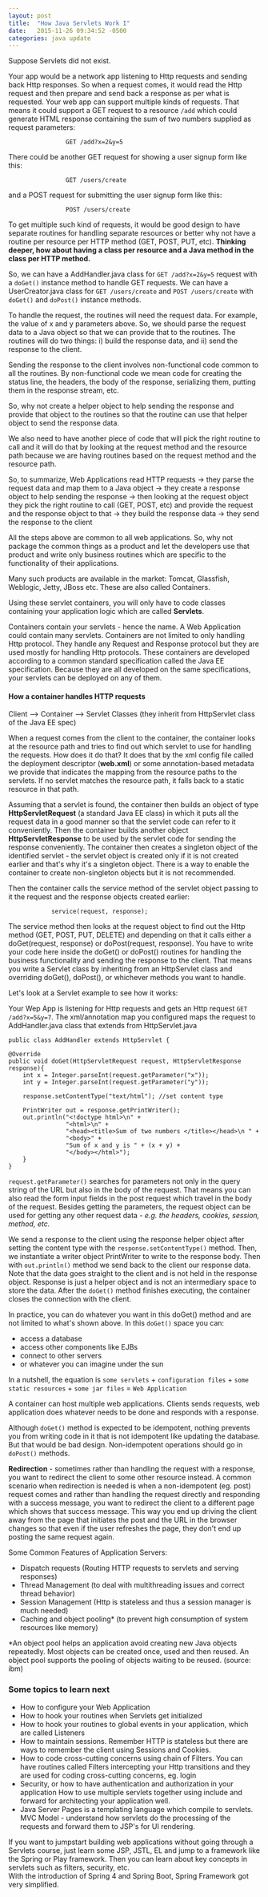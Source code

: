 ```yaml
---
layout: post
title:  "How Java Servlets Work I"
date:   2015-11-26 09:34:52 -0500
categories: java update
---
```


Suppose Servlets did not exist.

Your app would be a network app listening to Http requests and sending back Http responses. So when a request comes, it would read the Http request and then prepare and send back a response as per what is requested. Your web app can support multiple kinds of requests. That means it could support a GET request to a resource `/add` which could generate HTML response containing the sum of two numbers supplied as request parameters:
					
					GET /add?x=2&y=5


There could be another GET request for showing a user signup form like this:

 					GET /users/create


and a POST request for submitting the user signup form like this: 

 					POST /users/create


To get multiple such kind of requests, it would be good design to have separate routines for handling separate resources or better why not have a routine per resource per HTTP method (GET, POST, PUT, etc). **Thinking deeper, how about having a class per resource and a Java method in the class per HTTP method.** 

So, we can have a AddHandler.java class for `GET /add?x=2&y=5` request with a `doGet()` instance method to handle GET requests. We can have a UserCreator.java class for `GET /users/create` and `POST /users/create` with `doGet()` and `doPost()` instance methods. 

To handle the request, the routines will need the request data. For example, the value of x and y parameters above. So, we should parse the request data to a Java object so that we can provide that to the routines. The routines will do two things: i) build the response data, and ii) send the response to the client.

Sending the response to the client involves non-functional code common to all the routines. By non-functional code we mean code for creating the status line, the headers, the body of the response, serializing them, putting them in the response stream, etc. 

So, why not create a helper object to help sending the response and provide that object to the routines so that the routine can use that helper object to send the response data.

We also need to have another piece of code that will pick the right routine to call and it will do that by looking at the request method and the resource path because we are having routines based on the request method and the resource path. 

So, to summarize, Web Applications read HTTP requests -> they parse the request data and map them to a Java object -> they create a response object to help sending the response -> then looking at the request object they pick the right routine to call (GET, POST, etc) and provide the request and the response object to that -> they build the response data -> they send the response to the client

All the steps above are common to all web applications. So, why not package the common things as a product and let the developers use that product and write only business routines which are specific to the functionality of their applications. 

Many such products are available in the market: Tomcat, Glassfish, Weblogic, Jetty, JBoss etc. These are also called Containers.

Using these servlet containers, you will only have to code classes containing your application logic which are called **Servlets**.

Containers contain your servlets - hence the name. A Web Application could contain many servlets. Containers are not limited to only handling Http protocol. They handle any Request and Response protocol but they are used mostly for handling Http protocols. These containers are developed according to a common standard specification called the Java EE specification. Because they are all developed on the same specifications, your servlets can be deployed on any of them. 

#### How a container handles HTTP requests  

Client --> Container --> Servlet Classes (they inherit from HttpServlet class of the Java EE spec)

When a request comes from the client to the container, the container looks at the resource path and tries to find out which servlet to use for handling the requests. How does it do that? It does that by the xml config file called the deployment descriptor (**web.xml**) or some annotation-based metadata we provide that indicates the mapping from the resource paths to the servlets. If no servlet matches the resource path, it falls back to a static resource in that path.

Assuming that a servlet is found, the container then builds an object of type **HttpServletRequest** (a standard Java EE class) in which it puts all the request data in a good manner so that the servlet code can refer to it conveniently. Then the container builds another object **HttpServletResponse** to be used by the servlet code for sending the response conveniently. The container then creates a singleton object of the identified servlet - the servlet object is created only if it is not created earlier and that's why it's a singleton object. There is a way to enable the container to create non-singleton objects but it is not recommended.

Then the container calls the service method of the servlet object passing to it the request and the response objects created earlier:

				service(request, response); 

The service method then looks at the request object to find out the Http method (GET, POST, PUT, DELETE) and depending on that it calls either a doGet(request, response) or doPost(request, response). You have to write your code here inside the doGet() or doPost() routines for handling the business functionality and sending the response to the client. That means you write a Servlet class by inheriting from an HttpServlet class and overriding doGet(), doPost(), or whichever methods you want to handle.    

Let's look at a Servlet example to see how it works:

Your Wep App is listening for Http requests and gets an Http request `GET /add?x=5&y=7`. The xml/annotation map you configured maps the request to AddHandler.java class that extends from HttpServlet.java

	public class AddHandler extends HttpServlet {
	
	@Override 
	public void doGet(HttpServletRequest request, HttpServletResponse response){
		int x = Integer.parseInt(request.getParameter("x"));
		int y = Integer.parseInt(request.getParameter("y"));

		response.setContentType("text/html"); //set content type

		PrintWriter out = response.getPrintWriter();
		out.println("<!doctype html>\n" +
					"<html>\n" + 
					"<head><title>Sum of two numbers </title></head>\n " +
					"<body>" +
					"Sum of x and y is " + (x + y) +
					"</body></html>");
		}
	}

`request.getParameter()` searches for parameters not only in the query string of the URL but also in the body of the request. That means you can also read the form input fields in the post request which travel in the body of the request. Besides getting the parameters, the request object can be used for getting any other request data - *e.g. the headers, cookies, session, method, etc.*

We send a response to the client using the response helper object after setting the content type with the `response.setContentType()` method. Then, we instantiate a writer object PrintWriter to write to the response body. Then with `out.println()` method we send back to the client our response data. Note that the data goes straight to the client and is not held in the response object. Response is just a helper object and is not an intermediary space to store the data. After the `doGet()` method finishes executing, the container closes the connection with the client. 

In practice, you can do whatever you want in this doGet() method and are not limited to what's shown above. In this `doGet()` space you can:

* access a database
* access other components like EJBs
* connect to other servers
* or whatever you can imagine under the sun

In a nutshell, the equation is `some servlets` + `configuration files` + `some static resources` + `some jar files` = `Web Application`

A container can host multiple web applications. Clients sends requests, web application does whatever needs to be done and responds with a response.

Although `doGet()` method is expected to be idempotent, nothing prevents you from writing code in it that is not idempotent like updating the database. But that would be bad design. Non-idempotent operations should go in `doPost()` methods.

**Redirection** - sometimes rather than handling the request with a response, you want to redirect the client to some other resource instead. A common scenario when redirection is needed is when a non-idempotent (eg. post) request comes and rather than handling the request directly and responding with a success message, you want to redirect the client to a different page which shows that success message. This way you end up driving the client away from the page that initiates the post and the URL in the browser changes so that even if the user refreshes the page, they don't end up posting the same request again. 

Some Common Features of Application Servers:

* Dispatch requests (Routing HTTP requests to servlets and serving responses)
* Thread Management (to deal with multithreading issues and correct thread behavior)
* Session Management (Http is stateless and thus a session manager is much needed)
* Caching and object pooling* (to prevent high consumption of system resources like memory) 

 *An object pool helps an application avoid creating new Java objects repeatedly. Most objects can be created once, used and then reused. An object pool supports the pooling of objects waiting to be reused. (source: ibm)
 
 
### Some topics to learn next

* How to configure your Web Application
* How to hook your routines when Servlets get initialized
* How to hook your routines to global events in your application, which are called Listeners
* How to maintain sessions. Remember HTTP is stateless but there are ways to remember the client using Sessions and Cookies. 
* How to code cross-cutting concerns using chain of Filters. You can have routines called Filters intercepting your Http transitions and they are used for coding cross-cutting concerns, eg. login 
* Security, or how to have authentication and authorization in your application
How to use multiple servlets together using include and forward for architecting your application well.
* Java Server Pages is a templating language which compile to servlets.
MVC Model - understand how servlets do the processing of the requests and forward them to JSP's for UI rendering.

If you want to jumpstart building web applications without going through a Servlets course, just learn some JSP, JSTL, EL and jump to a framework like the Spring or Play framework. Then you can learn about key concepts in servlets such as filters, security, etc.  
With the introduction of Spring 4 and Spring Boot, Spring Framework got very simplified.